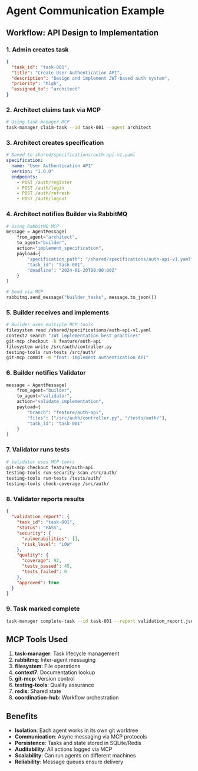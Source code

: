 # Agent Communication Example

## Workflow: API Design to Implementation

### 1. Admin creates task
```json
{
  "task_id": "task-001",
  "title": "Create User Authentication API",
  "description": "Design and implement JWT-based auth system",
  "priority": "high",
  "assigned_to": "architect"
}
```

### 2. Architect claims task via MCP
```bash
# Using task-manager MCP
task-manager claim-task --id task-001 --agent architect
```

### 3. Architect creates specification
```yaml
# Saved to shared/specifications/auth-api-v1.yaml
specification:
  name: "User Authentication API"
  version: "1.0.0"
  endpoints:
    - POST /auth/register
    - POST /auth/login
    - POST /auth/refresh
    - POST /auth/logout
```

### 4. Architect notifies Builder via RabbitMQ
```python
# Using RabbitMQ MCP
message = AgentMessage(
    from_agent="architect",
    to_agent="builder", 
    action="implement_specification",
    payload={
        "specification_path": "/shared/specifications/auth-api-v1.yaml",
        "task_id": "task-001",
        "deadline": "2024-01-20T00:00:00Z"
    }
)

# Send via MCP
rabbitmq.send_message("builder_tasks", message.to_json())
```

### 5. Builder receives and implements
```bash
# Builder uses multiple MCP tools
filesystem read /shared/specifications/auth-api-v1.yaml
context7 search "JWT implementation best practices"
git-mcp checkout -b feature/auth-api
filesystem write /src/auth/controller.py
testing-tools run-tests /src/auth/
git-mcp commit -m "feat: implement authentication API"
```

### 6. Builder notifies Validator
```python
message = AgentMessage(
    from_agent="builder",
    to_agent="validator",
    action="validate_implementation", 
    payload={
        "branch": "feature/auth-api",
        "files": ["/src/auth/controller.py", "/tests/auth/"],
        "task_id": "task-001"
    }
)
```

### 7. Validator runs tests
```bash
# Validator uses MCP tools
git-mcp checkout feature/auth-api
testing-tools run-security-scan /src/auth/
testing-tools run-tests /tests/auth/
testing-tools check-coverage /src/auth/
```

### 8. Validator reports results
```json
{
  "validation_report": {
    "task_id": "task-001",
    "status": "PASS",
    "security": {
      "vulnerabilities": [],
      "risk_level": "LOW"
    },
    "quality": {
      "coverage": 92,
      "tests_passed": 45,
      "tests_failed": 0
    },
    "approved": true
  }
}
```

### 9. Task marked complete
```bash
task-manager complete-task --id task-001 --report validation_report.json
```

## MCP Tools Used

1. **task-manager**: Task lifecycle management
2. **rabbitmq**: Inter-agent messaging
3. **filesystem**: File operations
4. **context7**: Documentation lookup
5. **git-mcp**: Version control
6. **testing-tools**: Quality assurance
7. **redis**: Shared state
8. **coordination-hub**: Workflow orchestration

## Benefits

- **Isolation**: Each agent works in its own git worktree
- **Communication**: Async messaging via MCP protocols
- **Persistence**: Tasks and state stored in SQLite/Redis
- **Auditability**: All actions logged via MCP
- **Scalability**: Can run agents on different machines
- **Reliability**: Message queues ensure delivery